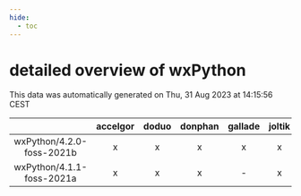 ```yaml
---
hide:
  - toc
---
```


detailed overview of wxPython
=============================


This data was automatically generated on Thu, 31 Aug 2023 at 14:15:56 CEST  

| |accelgor|doduo|donphan|gallade|joltik|skitty|swalot|victini|
| :---: | :---: | :---: | :---: | :---: | :---: | :---: | :---: | :---: |
|wxPython/4.2.0-foss-2021b|x|x|x|x|x|x|x|x|
|wxPython/4.1.1-foss-2021a|x|x|x|-|x|x|x|x|
